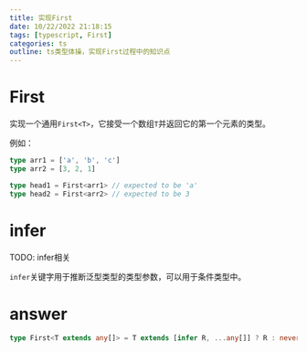 ```yaml
---
title: 实现First
date: 10/22/2022 21:18:15
tags: [typescript, First]
categories: ts
outline: ts类型体操，实现First过程中的知识点
---
```


# First

实现一个通用`First<T>`，它接受一个数组`T`并返回它的第一个元素的类型。

例如：

```ts
type arr1 = ['a', 'b', 'c']
type arr2 = [3, 2, 1]

type head1 = First<arr1> // expected to be 'a'
type head2 = First<arr2> // expected to be 3
```

# infer
TODO: infer相关

`infer`关键字用于推断泛型类型的类型参数，可以用于条件类型中。

# answer

```ts
type First<T extends any[]> = T extends [infer R, ...any[]] ? R : never
```
